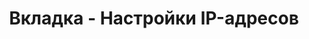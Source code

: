 ---
id: 203
title: Вкладка - Настройки IP-адресов
displayName: Настройки IP-адресов
order: 1
published: true
historyName: Настройки IP-адресов
historyDescription: Защита от ботнет атак
category: Настройка ресурсов
categoryName: Настройки IP-адресов
categoryDescription: Защита от ботнет атак
categoryOrder: 3
categoryIcon: https://img.solarspace.pro/docs/copy-link.svg
footerName: Настройки IP-адресов
footerOrder: 10
---